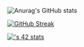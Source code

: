 ![Anurag's GitHub stats](https://github-readme-stats.vercel.app/api?username=yassine542&show_icons=true&theme=tokyonight)


[![GitHub Streak](http://github-readme-streak-stats.herokuapp.com?user=yassine542&theme=buefy-dark&date_format=j%20M%5B%20Y%5D)](https://git.io/streak-stats)

[![<yajallal>'s 42 stats](https://badge.mediaplus.ma/darkblue/<yajallal>)](https://github.com/oakoudad/badge42)
